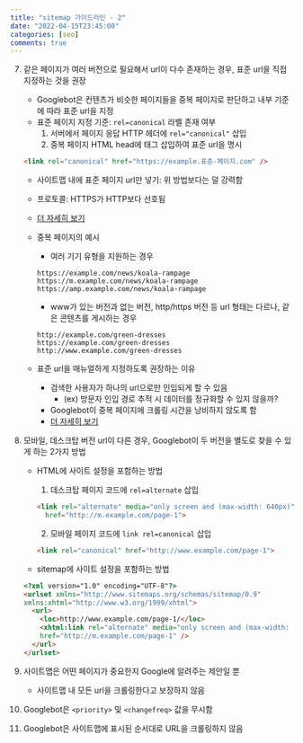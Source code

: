 ```yaml
---
title: "sitemap 가이드라인 - 2"
date: "2022-04-15T23:45:00"
categories: [seo]
comments: true
---
```


7. 같은 페이지가 여러 버전으로 필요해서 url이 다수 존재하는 경우, 표준 url을 직접 지정하는 것을 권장
    - Googlebot은 컨텐츠가 비슷한 페이지들을 중복 페이지로 판단하고 내부 기준에 따라 표준 url을 지정
    - 표준 페이지 지정 기준: `rel=canonical` 라벨 존재 여부
      1. 서버에서 페이지 응답 HTTP 헤더에 `rel="canonical"` 삽입
      2. 중복 페이지 HTML head에 태그 삽입하여 표준 url을 명시
      
    ```html
    <link rel="canonical" href="https://example.표준-페이지.com" />
    ```

    - 사이트맵 내에 표준 페이지 url만 넣기: 위 방법보다는 덜 강력함
    - 프로토콜: HTTPS가 HTTP보다 선호됨
    - [더 자세히 보기](https://developers.google.com/search/docs/advanced/crawling/consolidate-duplicate-urls?hl=ko#define-canonical)
    - 중복 페이지의 예시
      - 여러 기기 유형을 지원하는 경우
        
      ```tsx
      https://example.com/news/koala-rampage
      https://m.example.com/news/koala-rampage
      https://amp.example.com/news/koala-rampage
      ```
    
      - www가 있는 버전과 없는 버전, http/https 버전 등 url 형태는 다르나, 같은 콘텐츠를 게시하는 경우
    
      ```tsx
      http://example.com/green-dresses
      https://example.com/green-dresses
      http://www.example.com/green-dresses
      ```
      
    - 표준 url을 매뉴얼하게 지정하도록 권장하는 이유
        - 검색한 사용자가 하나의 url으로만 인입되게 할 수 있음
            - (ex) 방문자 인입 경로 추적 시 데이터를 정규화할 수 있지 않을까?
        - Googlebot이 중복 페이지에 크롤링 시간을 낭비하지 않도록 함
        - [더 자세히 보기](https://developers.google.com/search/docs/advanced/crawling/consolidate-duplicate-urls?hl=ko#why-it-matters)
      
8. 모바일, 데스크탑 버전 url이 다른 경우, Googlebot이 두 버전을 별도로 찾을 수 있게 하는 2가지 방법
    - HTML에 사이트 설정을 포함하는 방법
        1. 데스크탑 페이지 코드에 `rel=alternate` 삽입
        
        ```html
        <link rel="alternate" media="only screen and (max-width: 640px)"
          href="http://m.example.com/page-1">
        ```
        
        2. 모바일 페이지 코드에 `link rel=canonical` 삽입
        
        ```html
        <link rel="canonical" href="http://www.example.com/page-1">
        ```
        
    - sitemap에 사이트 설정을 포함하는 방법
        
    ```html
    <?xml version="1.0" encoding="UTF-8"?>
    <urlset xmlns="http://www.sitemaps.org/schemas/sitemap/0.9"
    xmlns:xhtml="http://www.w3.org/1999/xhtml">
      <url>
        <loc>http://www.example.com/page-1/</loc>
        <xhtml:link rel="alternate" media="only screen and (max-width: 640px)"
        href="http://m.example.com/page-1" />
      </url>
    </urlset>
    ```
        

9. 사이트맵은 어떤 페이지가 중요한지 Google에 알려주는 제안일 뿐
    - 사이트맵 내 모든 url을 크롤링한다고 보장하지 않음

10. Googlebot은 `<priority>` 및 `<changefreq>` 값을 무시함

11. Googlebot은 사이트맵에 표시된 순서대로 URL을 크롤링하지 않음